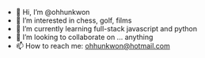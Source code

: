 - 👋 Hi, I’m @ohhunkwon
- 👀 I’m interested in chess, golf, films
- 🌱 I’m currently learning full-stack javascript and python
- 💞️ I’m looking to collaborate on ... anything
- 📫 How to reach me: ohhunkwon@hotmail.com

<!---
ohhunkwon/ohhunkwon is a ✨ special ✨ repository because its `README.md` (this file) appears on your GitHub profile.
You can click the Preview link to take a look at your changes.
--->

